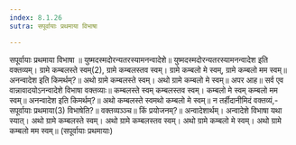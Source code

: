```yaml
---
index: 8.1.26
sutra: सपूर्वायाः प्रथमाया विभाषा

---
```

सपूर्वायाः प्रथमाया विभाषा ॥ युष्मदस्मदोरन्यतरस्यामनन्वादेशे॥ युष्मदस्मदोरन्यतरस्यामनन्वादेश इति वक्तव्यम्। ग्रामे कम्बलस्ते स्वम्(2), ग्रामे कम्बलस्तव स्वम्। ग्रामे कम्बलो मे स्वम्, ग्रामे कम्बलो मम स्वम्॥ अनन्वादेश इति किमर्थम्?॥ अथो ग्रामे कम्बलस्ते स्वम्। अथो ग्रामे कम्बलो मे स्वम्॥ अपर आह॥ सर्व एव वान्नावादयोऽनन्वादेशे विभाषा वक्तव्याः॥ कम्बलस्ते स्वम् कम्बलस्तव स्वम्। कम्बलो मे स्वम् कम्बलो मम स्वम्॥ अनन्वादेश इति किमर्थम्?॥ अथो कम्बलस्ते स्वमथो कम्बलो मे स्वम्॥ न तर्हीदानीमिदं वक्तव्यं,-सपूर्वायाः प्रथमाया(3) विभाषेति?॥ वक्तव्यञ्ञ्च॥ किं प्रयोजनम्?॥ अन्वादेशार्थम्। अन्वादेशे विभाषा यथा स्यात्। अथो ग्रामे कम्बलस्ते स्वम्। अथो ग्रामे कम्बलस्तव स्वम्। अथो ग्रामे कम्बलो मे स्वम्। अथो ग्रामे कम्बलो मम स्वम्॥ (सपूर्वायाः प्रथमायाः)